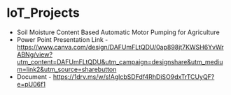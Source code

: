 # IoT_Projects
* Soil Moisture Content Based Automatic Motor Pumping for Agriculture
* Power Point Presentation Link - https://www.canva.com/design/DAFUmFLtQDU/0ap898jt7KWSH6YvWrABNg/view?utm_content=DAFUmFLtQDU&utm_campaign=designshare&utm_medium=link2&utm_source=sharebutton
* Document - https://1drv.ms/w/s!AglcbSDFdf4RhDiSO9dxTrTCUyQF?e=pU06f1
